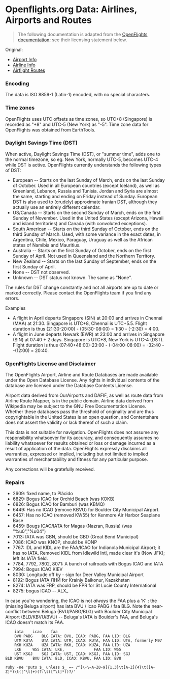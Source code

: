 # Openflights.org Data: Airlines, Airports and Routes

> The following documentation is adapted from the
[OpenFlights documentation](http://openflights.org/data.html); see their licensing statement below.

Original:

* [Airport Info](http://openflights.org/data.html#airport)
* [Airline Info](http://openflights.org/data.html#airline)
* [Airflight Routes](http://openflights.org/data.html#route)

### Encoding

The data is ISO 8859-1 (Latin-1) encoded, with no special characters.

### Time zones

OpenFlights uses UTC offsets as time zones, so UTC+8 (Singapore) is recorded
as "+8" and UTC-5 (New York) as "-5". Time zone data for OpenFlights was
obtained from EarthTools.

### Daylight Savings Time (DST)

When active, Daylight Savings Time (DST), or "summer time", adds one to the normal timezone, so
eg. New York, normally UTC-5, becomes UTC-4 while DST is active. OpenFlights currently understands
the following types of DST:

* European       -- Starts on the last Sunday of March, ends on the last Sunday of October. Used in all European countries (except Iceland), as well as Greenland, Lebanon, Russia and Tunisia. Jordan and Syria are almost the same, starting and ending on Friday instead of Sunday. European DST is also used to (crudely) approximate Iranian DST, although they actually use an entirely different calendar.
* US/Canada      -- Starts on the second Sunday of March, ends on the first Sunday of November. Used in the United States (except Arizona, Hawaii and island territories) and Canada (with convoluted exceptions).
* South American -- Starts on the third Sunday of October, ends on the third Sunday of March. Used, with some variance in the exact dates, in Argentina, Chile, Mexico, Paraguay, Uruguay as well as the African states of Namibia and Mauritius.
* Australia      -- Starts on the first Sunday of October, ends on the first Sunday of April. Not used in Queensland and the Northern Territory.
* New Zealand    -- Starts on the last Sunday of September, ends on the first Sunday of April.
* None           -- DST not observed.
* Unknown        -- DST status not known. The same as "None".

The rules for DST change constantly and not all airports are up to date or marked correctly. Please contact the OpenFlights team if you find any errors.

Examples

* A flight in April departs Singapore (SIN) at 20:00 and arrives in Chennai (MAA) at 21:30. Singapore is UTC+8, Chennai is UTC+5.5. Flight duration is thus (21:30-20:00) - (05:30-08:00) = 1:30 - (-2:30) = 4:00.
* A flight in June departs Newark (EWR) at 23:00 and arrives in Singapore (SIN) at 07:40 + 2 days. Singapore is UTC+8, New York is UTC-4 (DST). Flight duration is thus (07:40+48:00)-23:00 - (-04:00-08:00) = -32:40 - -(12:00) = 20:40.

### OpenFlights License and Disclaimer

The OpenFlights Airport, Airline and Route Databases are made available under the Open Database License. Any rights in individual contents of the database are licensed under the Database Contents License.

Airport data derived from OurAirports and DAFIF, as well as route data from Airline Route Mapper, is in the public domain. Airline data derived from Wikipedia may be subject to the GNU Free Documentation License. Whether these databases pass the threshold of originality and are thus copyrightable in the United States is an open question, and Contentshare does not assert the validity or lack thereof of such a claim.

This data is not suitable for navigation. OpenFlights does not assume any responsibility whatsoever for its accuracy, and consequently assumes no liability whatsoever for results obtained or loss or damage incurred as a result of application of the data. OpenFlights expressly disclaims all warranties, expressed or implied, including but not limited to implied warranties of merchantability and fitness for any particular purpose.

Any corrections will be gratefully received.


### Repairs

* 2609: fixed name, to Plácido
* 6829: Bogus ICAO for Orchid Beach (was KOKB)
* 6826: Bogus ICAO for Bamburi (was KBMQ)
* 6449: Has no ICAO (remove KBVU) for Boulder City Municipal Airport.  
* 6457: Has no ICAO (removed KW55) for Kenmore Air Harbor Seaplane Base
* 6459: Bougs ICAO/IATA for Magas (Nazran, Russia) (was "%u0","%u04")
* 7013: IATA was GBN, should be GBD (Great Bend Municipal)
* 7086: ICAO was KNOP, should be KONP
* 7767: IDL and KIDL are the FAA/ICAO for Indianola Municipal Airport; it has no IATA. Removed KIDL from Idlewild Intl, made clear it's (Now JFK); left its IATA field.
* 7784, 7792, 7802, 8071: A bunch of railroads with Bogus ICAO and IATA
* 7994: Bogus ICAO KIEV
* 8030: Longitude off by - sign for Deer Valley Municipal Airport
* 8192: Bogus IATA ЛНЙ for Krainiy Baikonur, Kazakhstan
* 8274: IATA was FRP, should be FPR for St Lucie County International 
* 8275: bogus ICAO -- ALX_

In case you're wondering, the ICAO is not *always* the FAA plus a 'K' : the (missing Beluga airport) has iata BVU / icao PABG / faa BLG. Note the near-conflict between Beluga (BVU/PABG/BLG) with Boulder City Municipal Airport (BLD/KBVU/BVU) -- Beluga's IATA is Boulder's FAA, and Beluga's ICAO doesn't match its FAA.


        iata	icao	faa
        BVU	PABG	BLG	IATA: BVU, ICAO: PABG, FAA LID: BLG
        UTM	KUTA	UTA	IATA: UTM, ICAO: KUTA, FAA LID: UTA, formerly M97
        RKH	KUZA	UZA	IATA: RKH, ICAO: KUZA, FAA LID: UZA
        LKE		W55	IATA: LKE,             FAA LID: W55
        UST	KSGJ	SGJ	IATA: UST, ICAO: KSGJ, FAA LID: SGJ
	BLD	KBVU	BVU	IATA: BLD, ICAO: KBVU, FAA LID: BVU

	ruby -ne 'puts $_ unless $_ =~ /^[\-\~A-Z0-9]{1,3}\t[A-Z]{4}\t([A-Z]*)\t([^\t]+)(?:\t([^\t]*))?/'

